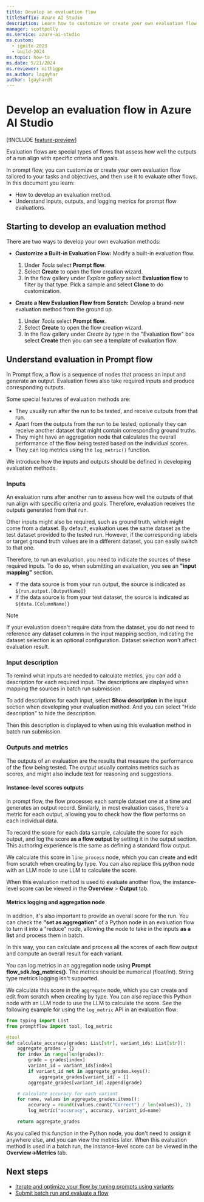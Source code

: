 ```yaml
---
title: Develop an evaluation flow
titleSuffix: Azure AI Studio
description: Learn how to customize or create your own evaluation flow tailored to your tasks and objectives, and then use in a batch run as an evaluation method in prompt flow with Azure AI Studio.
manager: scottpolly
ms.service: azure-ai-studio
ms.custom:
  - ignite-2023
  - build-2024
ms.topic: how-to
ms.date: 5/21/2024
ms.reviewer: mithigpe
ms.author: lagayhar
author: lgayhardt
---
```


# Develop an evaluation flow in Azure AI Studio

[!INCLUDE [feature-preview](../includes/feature-preview.md)]

Evaluation flows are special types of flows that assess how well the outputs of a run align with specific criteria and goals.

In prompt flow, you can customize or create your own evaluation flow tailored to your tasks and objectives, and then use it to evaluate other flows. In this document you learn:

- How to develop an evaluation method.
- Understand inputs, outputs, and logging metrics for prompt flow evaluations.

## Starting to develop an evaluation method

There are two ways to develop your own evaluation methods:

- **Customize a Built-in Evaluation Flow:** Modify a built-in evaluation flow. 
  1. Under *Tools* select **Prompt flow**.
  2. Select **Create** to open the flow creation wizard.
  3. In the flow gallery under *Explore gallery* select **Evaluation flow** to filter by that type. Pick a sample and select **Clone** to do customization.

- **Create a New Evaluation Flow from Scratch:** Develop a brand-new evaluation method from the ground up. 
  1. Under *Tools* select **Prompt flow**.
  2. Select **Create** to open the flow creation wizard.
  3. In the flow gallery under *Create by type* in the "Evaluation flow" box select **Create** then you can see a template of evaluation flow.

## Understand evaluation in Prompt flow

In Prompt flow, a flow is a sequence of nodes that process an input and generate an output. Evaluation flows also take required inputs and produce corresponding outputs.

Some special features of evaluation methods are:

- They usually run after the run to be tested, and receive outputs from that run.
- Apart from the outputs from the run to be tested, optionally they can receive another dataset that might contain corresponding ground truths. 
- They might have an aggregation node that calculates the overall performance of the flow being tested based on the individual scores.
- They can log metrics using the `log_metric()` function.

We introduce how the inputs and outputs should be defined in developing evaluation methods.

### Inputs

An evaluation runs after another run to assess how well the outputs of that run align with specific criteria and goals. Therefore, evaluation receives the outputs generated from that run.

Other inputs might also be required, such as ground truth, which might come from a dataset. By default, evaluation uses the same dataset as the test dataset provided to the tested run. However, if the corresponding labels or target ground truth values are in a different dataset, you can easily switch to that one.  

Therefore, to run an evaluation, you need to indicate the sources of these required inputs. To do so, when submitting an evaluation, you see an  **"input mapping"**  section.

- If the data source is from your run output, the source is indicated as `${run.output.[OutputName]}`
- If the data source is from your test dataset, the source is indicated as `${data.[ColumnName]}`

> [!NOTE]
> If your evaluation doesn't require data from the dataset, you do not need to reference any dataset columns in the input mapping section, indicating the dataset selection is an optional configuration. Dataset selection won't affect evaluation result.

### Input description

To remind what inputs are needed to calculate metrics, you can add a description for each required input. The descriptions are displayed when mapping the sources in batch run submission.


To add descriptions for each input, select **Show description** in the input section when developing your evaluation method. And you can select "Hide description" to hide the description.


Then this description is displayed to when using this evaluation method in batch run submission.

### Outputs and metrics

The outputs of an evaluation are the results that measure the performance of the flow being tested. The output usually contains metrics such as scores, and might also include text for reasoning and suggestions.

#### Instance-level scores outputs

In prompt flow, the flow processes each sample dataset one at a time and generates an output record. Similarly, in most evaluation cases, there's a metric for each output, allowing you to check how the flow performs on each individual data.

To record the score for each data sample, calculate the score for each output, and log the score **as a flow output** by setting it in the output section. This authoring experience is the same as defining a standard flow output.


We calculate this score in `line_process` node, which you can create and edit from scratch when creating by type. You can also replace this python node with an LLM node to use LLM to calculate the score.


When this evaluation method is used to evaluate another flow, the instance-level score can be viewed in the **Overview** > **Output** tab.


#### Metrics logging and aggregation node

In addition, it's also important to provide an overall score for the run. You can check the  **"set as aggregation"** of a Python node in an evaluation flow to turn it into a "reduce" node, allowing the node to take in the inputs **as a list** and process them in batch.

In this way, you can calculate and process all the scores of each flow output and compute an overall result for each variant.

You can log metrics in an aggregation node using **Prompt flow_sdk.log_metrics()**. The metrics should be numerical (float/int). String type metrics logging isn't supported.

We calculate this score in the `aggregate` node, which you can create and edit from scratch when creating by type. You can also replace this Python node with an LLM node to use the LLM to calculate the score. See the following example for using the `log_metric` API in an evaluation flow:


```python
from typing import List
from promptflow import tool, log_metric

@tool
def calculate_accuracy(grades: List[str], variant_ids: List[str]):
    aggregate_grades = {}
    for index in range(len(grades)):
        grade = grades[index]
        variant_id = variant_ids[index]
        if variant_id not in aggregate_grades.keys():
            aggregate_grades[variant_id] = []
        aggregate_grades[variant_id].append(grade)

    # calculate accuracy for each variant
    for name, values in aggregate_grades.items():
        accuracy = round((values.count("Correct") / len(values)), 2)
        log_metric("accuracy", accuracy, variant_id=name)

    return aggregate_grades
```

As you called this function in the Python node, you don't need to assign it anywhere else, and you can view the metrics later. When this evaluation method is used in a batch run, the instance-level score can be viewed in the **Overview->Metrics** tab.


## Next steps

- [Iterate and optimize your flow by tuning prompts using variants](./flow-tune-prompts-using-variants.md)
- [Submit batch run and evaluate a flow](./flow-bulk-test-evaluation.md)
